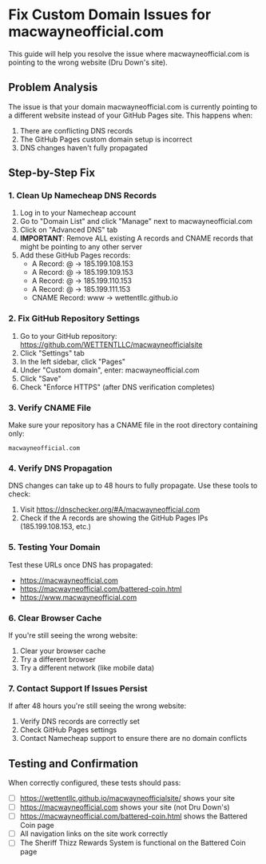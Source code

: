 # Fix Custom Domain Issues for macwayneofficial.com

This guide will help you resolve the issue where macwayneofficial.com is pointing to the wrong website (Dru Down's site).

## Problem Analysis

The issue is that your domain macwayneofficial.com is currently pointing to a different website instead of your GitHub Pages site. This happens when:

1. There are conflicting DNS records
2. The GitHub Pages custom domain setup is incorrect
3. DNS changes haven't fully propagated

## Step-by-Step Fix

### 1. Clean Up Namecheap DNS Records

1. Log in to your Namecheap account
2. Go to "Domain List" and click "Manage" next to macwayneofficial.com
3. Click on "Advanced DNS" tab
4. **IMPORTANT**: Remove ALL existing A records and CNAME records that might be pointing to any other server
5. Add these GitHub Pages records:
   - A Record: @ → 185.199.108.153
   - A Record: @ → 185.199.109.153
   - A Record: @ → 185.199.110.153
   - A Record: @ → 185.199.111.153
   - CNAME Record: www → wettentllc.github.io

### 2. Fix GitHub Repository Settings

1. Go to your GitHub repository: https://github.com/WETTENTLLC/macwayneofficialsite
2. Click "Settings" tab
3. In the left sidebar, click "Pages"
4. Under "Custom domain", enter: macwayneofficial.com
5. Click "Save"
6. Check "Enforce HTTPS" (after DNS verification completes)

### 3. Verify CNAME File

Make sure your repository has a CNAME file in the root directory containing only:
```
macwayneofficial.com
```

### 4. Verify DNS Propagation

DNS changes can take up to 48 hours to fully propagate. Use these tools to check:

1. Visit https://dnschecker.org/#A/macwayneofficial.com
2. Check if the A records are showing the GitHub Pages IPs (185.199.108.153, etc.)

### 5. Testing Your Domain

Test these URLs once DNS has propagated:
- https://macwayneofficial.com
- https://macwayneofficial.com/battered-coin.html
- https://www.macwayneofficial.com

### 6. Clear Browser Cache

If you're still seeing the wrong website:
1. Clear your browser cache
2. Try a different browser
3. Try a different network (like mobile data)

### 7. Contact Support If Issues Persist

If after 48 hours you're still seeing the wrong website:
1. Verify DNS records are correctly set
2. Check GitHub Pages settings
3. Contact Namecheap support to ensure there are no domain conflicts

## Testing and Confirmation

When correctly configured, these tests should pass:
- [ ] https://wettentllc.github.io/macwayneofficialsite/ shows your site
- [ ] https://macwayneofficial.com shows your site (not Dru Down's)
- [ ] https://macwayneofficial.com/battered-coin.html shows the Battered Coin page
- [ ] All navigation links on the site work correctly
- [ ] The Sheriff Thizz Rewards System is functional on the Battered Coin page
